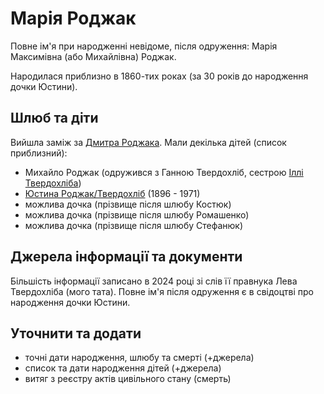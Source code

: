 # Марія Роджак #

Повне ім'я при народженні невідоме, після одруження: Марія Максимівна (або Михайлівна) Роджак.

Народилася приблизно в 1860-тих роках (за 30 років до народження дочки Юстини).

## Шлюб та діти ##

Вийшла заміж за [Дмитра Роджака](Дмитро%20Роджак.md). Мали декілька дітей (список приблизний):

- Михайло Роджак (одружився з Ганною Твердохліб, сестрою [Іллі Твердохліба](Ілля%20Твердохліб.md))
- [Юстина Роджак/Твердохліб](Юстина%20Роджак.md) (1896 - 1971)
- можлива дочка (прізвище після шлюбу Костюк)
- можлива дочка (прізвище після шлюбу Ромашенко)
- можлива дочка (прізвище після шлюбу Стефанюк)

## Джерела інформації та документи ##

Більшість інформації записано в 2024 році зі слів її правнука Лева Твердохліба (мого тата). Повне ім'я після одруження є в свідоцтві про народження дочки Юстини.

## Уточнити та додати ##

- точні дати народження, шлюбу та смерті (+джерела)
- список та дати народження дітей (+джерела)
- витяг з реєстру актів цивільного стану (смерть)
